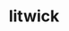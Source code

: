 ---
id: 607
title: litwick
types: [ghost,fire]
image: https://raw.githubusercontent.com/PokeAPI/sprites/master/sprites/pokemon/607.png
---